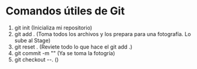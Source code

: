 # Comandos útiles de Git

1. git init (Inicializa mi repositorio)
2. git add . (Toma todos los archivos y los prepara para una       fotografía. Lo sube al Stage)
3. git reset . (Reviete todo lo que hace el git add .)
4. git commit -m "" (Ya se toma la fotogría)
5. git checkout --. ()

